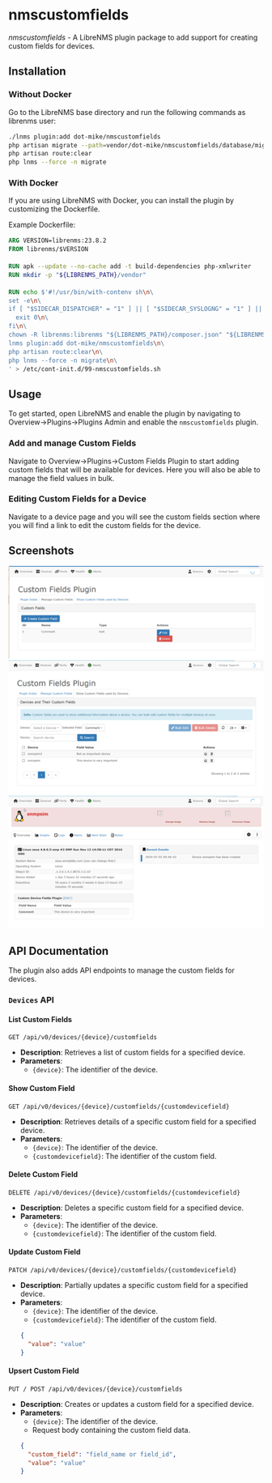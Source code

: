 # nmscustomfields

_nmscustomfields_ - A LibreNMS plugin package to add support for creating custom fields for devices.

## Installation

### Without Docker

Go to the LibreNMS base directory and run the following commands as librenms user:

```bash
./lnms plugin:add dot-mike/nmscustomfields
php artisan migrate --path=vendor/dot-mike/nmscustomfields/database/migrations
php artisan route:clear
php lnms --force -n migrate
```

### With Docker

If you are using LibreNMS with Docker, you can install the plugin by customizing the Dockerfile.

Example Dockerfile:

```Dockerfile
ARG VERSION=librenms:23.8.2
FROM librenms/$VERSION

RUN apk --update --no-cache add -t build-dependencies php-xmlwriter
RUN mkdir -p "${LIBRENMS_PATH}/vendor"

RUN echo $'#!/usr/bin/with-contenv sh\n\
set -e\n\
if [ "$SIDECAR_DISPATCHER" = "1" ] || [ "$SIDECAR_SYSLOGNG" = "1" ] || [ "$SIDECAR_SNMPTRAPD" = "1" ]; then\n\
  exit 0\n\
fi\n\
chown -R librenms:librenms "${LIBRENMS_PATH}/composer.json" "${LIBRENMS_PATH}/composer.lock" "${LIBRENMS_PATH}/vendor"\n\
lnms plugin:add dot-mike/nmscustomfields\n\
php artisan route:clear\n\
php lnms --force -n migrate\n\
' > /etc/cont-init.d/99-nmscustomfields.sh
```

## Usage

To get started, open LibreNMS and enable the plugin by navigating to Overview->Plugins->Plugins Admin and enable the `nmscustomfields` plugin.

### Add and manage Custom Fields

Navigate to Overview->Plugins->Custom Fields Plugin to start adding custom fields that will be available for devices.
Here you will also be able to manage the field values in bulk.

### Editing Custom Fields for a Device

Navigate to a device page and you will see the custom fields section where you will find a link to edit the custom fields for the device.

## Screenshots

![Edit Custom Fields](/screenshots/edit-custom-fields.png?raw=true)
![Edit Custom Field Values](/screenshots/edit-custom-field-values.png?raw=true)
![Device Custom Fields](/screenshots/device-custom-fields.png?raw=true)

## API Documentation

The plugin also adds API endpoints to manage the custom fields for devices.

### `Devices` API

#### List Custom Fields

```
GET /api/v0/devices/{device}/customfields
```

- **Description**: Retrieves a list of custom fields for a specified device.
- **Parameters**:
  - `{device}`: The identifier of the device.

#### Show Custom Field

```
GET /api/v0/devices/{device}/customfields/{customdevicefield}
```

- **Description**: Retrieves details of a specific custom field for a specified device.
- **Parameters**:
  - `{device}`: The identifier of the device.
  - `{customdevicefield}`: The identifier of the custom field.

#### Delete Custom Field

```
DELETE /api/v0/devices/{device}/customfields/{customdevicefield}
```

- **Description**: Deletes a specific custom field for a specified device.
- **Parameters**:
  - `{device}`: The identifier of the device.
  - `{customdevicefield}`: The identifier of the custom field.

#### Update Custom Field

```
PATCH /api/v0/devices/{device}/customfields/{customdevicefield}
```

- **Description**: Partially updates a specific custom field for a specified device.
- **Parameters**:
  - `{device}`: The identifier of the device.
  - `{customdevicefield}`: The identifier of the custom field.
  ```json
  {
    "value": "value"
  }
  ```

#### Upsert Custom Field

```
PUT / POST /api/v0/devices/{device}/customfields
```

- **Description**: Creates or updates a custom field for a specified device.
- **Parameters**:
  - `{device}`: The identifier of the device.
  - Request body containing the custom field data.
  ```json
  {
    "custom_field": "field_name or field_id",
    "value": "value"
  }
  ```
